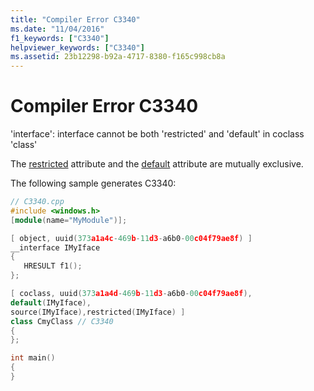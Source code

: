 ```yaml
---
title: "Compiler Error C3340"
ms.date: "11/04/2016"
f1_keywords: ["C3340"]
helpviewer_keywords: ["C3340"]
ms.assetid: 23b12298-b92a-4717-8380-f165c998cb8a
---
```

# Compiler Error C3340

'interface': interface cannot be both 'restricted' and 'default' in coclass 'class'

The [restricted](../../windows/restricted.md) attribute and the [default](../../windows/default-cpp.md) attribute are mutually exclusive.

The following sample generates C3340:

```cpp
// C3340.cpp
#include <windows.h>
[module(name="MyModule")];

[ object, uuid(373a1a4c-469b-11d3-a6b0-00c04f79ae8f) ]
__interface IMyIface
{
   HRESULT f1();
};

[ coclass, uuid(373a1a4d-469b-11d3-a6b0-00c04f79ae8f),
default(IMyIface),
source(IMyIface),restricted(IMyIface) ]
class CmyClass // C3340
{
};

int main()
{
}
```
